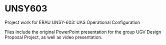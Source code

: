 # UNSY603
Project work for ERAU UNSY-603: UAS Operational Configuration

Files include the original PowerPoint presentation for the group UGV Design Proposal Project, as well as video presentation.
